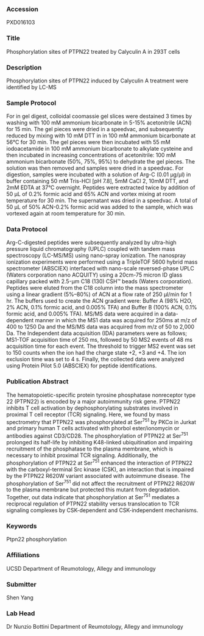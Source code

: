 ### Accession
PXD016103

### Title
Phosphorylation sites of PTPN22 treated by Calyculin A in 293T cells

### Description
Phosphorylation sites of PTPN22 induced by Calyculin A treatment were identified by LC-MS

### Sample Protocol
For in gel digest, colloidal coomassie gel slices were destained 3 times by washing with 100 mM ammonium bicarbonate in 5-15% acetonitrile (ACN) for 15 min. The gel pieces were dried in a speedvac, and subsequently reduced by mixing with 10 mM DTT in in 100 mM ammonium bicarbonate at 56°C for 30 min. The gel pieces were then incubated with 55 mM iodoacetamide in 100 mM ammonium bicarbonate to alkylate cysteine and then incubated in increasing concentrations of acetonitrile: 100 mM ammonium bicarbonate (50%, 75%, 95%) to dehydrate the gel pieces. The solution was then removed and samples were dried in a speedvac. For digestion, samples were incubated with a solution of Arg-C (0.01 μg/μl) in buffer containing 50 mM Tris-HCl [pH 7.8], 5mM CaCl 2, 10mM DTT, and 2mM EDTA at 37°C overnight. Peptides were extracted twice by addition of 50 μL of 0.2% formic acid and 65% ACN and vortex mixing at room temperature for 30 min. The supernatant was dried in a speedvac. A total of 50 μL of 50% ACN-0.2% formic acid was added to the sample, which was vortexed again at room temperature for 30 min.

### Data Protocol
Arg-C-digested peptides were subsequently analyzed by ultra-high pressure liquid chromatography (UPLC) coupled with tandem mass spectroscopy (LC-MS/MS) using nano-spray ionization. The nanospray ionization experiments were performed using a TripleTOF 5600 hybrid mass spectrometer (ABSCIEX) interfaced with nano-scale reversed-phase UPLC (Waters corporation nano ACQUITY) using a 20cm-75 micron ID glass capillary packed with 2.5-μm C18 (130) CSH™ beads (Waters corporation). Peptides were eluted from the C18 column into the mass spectrometer using a linear gradient (5%–80%) of ACN at a flow rate of 250 μl/min for 1 hr. The buffers used to create the ACN gradient were: Buffer A (98% H2O, 2% ACN, 0.1% formic acid, and 0.005% TFA) and Buffer B (100% ACN, 0.1% formic acid, and 0.005% TFA). MS/MS data were acquired in a data-dependent manner in which the MS1 data was acquired for 250ms at m/z of 400 to 1250 Da and the MS/MS data was acquired from m/z of 50 to 2,000 Da. The Independent data acquisition (IDA) parameters were as follows; MS1-TOF acquisition time of 250 ms, followed by 50 MS2 events of 48 ms acquisition time for each event. The threshold to trigger MS2 event was set to 150 counts when the ion had the charge state +2, +3 and +4. The ion exclusion time was set to 4 s. Finally, the collected data were analyzed using Protein Pilot 5.0 (ABSCIEX) for peptide identifications.

### Publication Abstract
The hematopoietic-specific protein tyrosine phosphatase nonreceptor type 22 (PTPN22) is encoded by a major autoimmunity risk gene. PTPN22 inhibits T cell activation by dephosphorylating substrates involved in proximal T cell receptor (TCR) signaling. Here, we found by mass spectrometry that PTPN22 was phosphorylated at Ser<sup>751</sup> by PKC&#x3b1; in Jurkat and primary human T cells activated with phorbol ester/ionomycin or antibodies against CD3/CD28. The phosphorylation of PTPN22 at Ser<sup>751</sup> prolonged its half-life by inhibiting K48-linked ubiquitination and impairing recruitment of the phosphatase to the plasma membrane, which is necessary to inhibit proximal TCR signaling. Additionally, the phosphorylation of PTPN22 at Ser<sup>751</sup> enhanced the interaction of PTPN22 with the carboxyl-terminal Src kinase (CSK), an interaction that is impaired by the PTPN22 R620W variant associated with autoimmune disease. The phosphorylation of Ser<sup>751</sup> did not affect the recruitment of PTPN22 R620W to the plasma membrane but protected this mutant from degradation. Together, out data indicate that phosphorylation at Ser<sup>751</sup> mediates a reciprocal regulation of PTPN22 stability versus translocation to TCR signaling complexes by CSK-dependent and CSK-independent mechanisms.

### Keywords
Ptpn22 phosphorylation

### Affiliations
UCSD
Department of Reumotology, Allegy and immunology

### Submitter
Shen Yang

### Lab Head
Dr Nunzio Bottini
Department of Reumotology, Allegy and immunology


